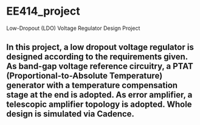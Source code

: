 # EE414_project
Low-Dropout (LDO) Voltage Regulator Design Project


## In this project, a low dropout voltage regulator is designed according to the requirements given. As band-gap voltage reference circuitry, a PTAT (Proportional-to-Absolute Temperature) generator with a temperature compensation stage at the end is adopted. As error amplifier, a telescopic amplifier topology is adopted. Whole design is simulated via Cadence.
